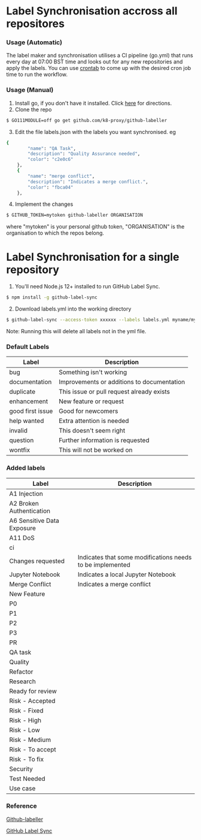 # Label Synchronisation accross all repositores

### Usage (Automatic)
The label maker and synchronisation utilises a CI pipeline (go.yml) that runs every day at 07:00 BST time and looks out for any new repositories and apply the labels. You can use [crontab] to come up with the desired cron job time to run the workflow.

### Usage (Manual)
1. Install go, if you don't have it installed. Click [here] for directions.
2. Clone the repo
```sh
$ GO111MODULE=off go get github.com/k8-proxy/github-labeller
```
3. Edit the file labels.json with the labels you want synchronised. eg
```sh
{
        "name": "QA Task",
        "description": "Quality Assurance needed",
        "color": "c2e0c6"
    },
    {
        "name": "merge conflict",
        "description": "Indicates a merge conflict.",
        "color": "fbca04"
    },
```
4. Implement the changes
```sh
$ GITHUB_TOKEN=mytoken github-labeller ORGANISATION
```
where "mytoken" is your personal github token, "ORGANISATION" is the organisation to which the repos belong.


# Label Synchronisation for a single repository

1. You'll need Node.js 12+ installed to run GitHub Label Sync. 

```sh
$ npm install -g github-label-sync
```

2. Download labels.yml into the working directory 

```sh
$ github-label-sync --access-token xxxxxx --labels labels.yml myname/myrepo
```

Note: Running this will delete all labels not in the yml file.

### Default Labels
| Label                         | Description                                   |
| ------                        | ------                                        |
|  bug                          |  Something isn't working                      |
|  documentation                |  Improvements or additions to documentation   |
|  duplicate                    |  This issue or pull request already exists    |
|  enhancement                  |  New feature or request                       |
|  good first issue             |  Good for newcomers                           |
|  help wanted                  |  Extra attention is needed                    |
|  invalid                      |  This doesn't seem right                      |
|  question                     |  Further information is requested             |
|   wontfix                     |  This will not be worked on                   |

### Added labels

| Label                         |  Description                                  |
| ------                        | ------                                        |
|  A1 Injection                 |                                               |
|  A2 Broken Authentication     |                                               |
|  A6 Sensitive Data Exposure   |     |
|  A11 DoS                      |     |
|  ci                           |     |
| Changes requested             |   Indicates that some modifications needs to be implemented |
|  Jupyter Notebook             |  Indicates a local Jupyter Notebook    |
| Merge Conflict                |    Indicates a merge conflict |
|  New Feature                  |     |
|  P0                           |     |
|  P1                           |     |
|  P2                           |     |
|  P3                           |     |
|  PR                           |     |
|  QA task                      |     |
|  Quality                      |     |
|  Refactor                     |   |
|  Research                     |   |
|  Ready for review             |   |
|  Risk - Accepted              |   |
|  Risk - Fixed                 |   |
|  Risk - High                  |   |
|  Risk - Low                   |   |
|  Risk - Medium                |   |
|  Risk - To accept             |   |
|  Risk - To fix                |   |
|  Security                     |   |
|  Test Needed                  |   |
|  Use case                      |   |

[here]: <https://golang.org/doc/install>

[crontab]: <https://crontab.guru/>

[Github-labeller]:<https://github.com/displague/github-labeller>

[GitHub Label Sync]:<https://github.com/Financial-Times/github-label-sync>


### Reference

[Github-labeller]

[GitHub Label Sync]
